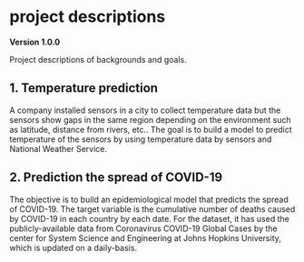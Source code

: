 # project descriptions

**Version 1.0.0**

Project descriptions of backgrounds and goals. 

## 1. Temperature prediction

A company installed sensors in a city to collect temperature data but the sensors show gaps in the same region depending on the environment such as latitude, distance from rivers, etc.. The goal is to build a model to predict temperature of the sensors by using temperature data by sensors and National Weather Service. 

## 2. Prediction the spread of COVID-19

The objective is to build an epidemiological model that predicts the spread of COVID-19. The target variable is the cumulative number of deaths caused by COVID-19 in each country by each date. For the dataset, it has used the publicly-available data from Coronavirus COVID-19 Global Cases by the center for System Science and Engineering at Johns Hopkins University, which is updated on a daily-basis. 
